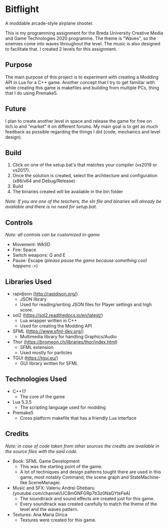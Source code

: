 # Bitflight

A moddable arcade-style airplane shooter. 

This is my programming assignment for the Breda University Creative Media and Game Technologies 2020 programme. The theme is "Waves", so the enemies come into waves throughout the level. The music is also designed to facilitate that. I created 2 levels for this assignment.

## Purpose
The main purpose of this project is to experiment with creating a Modding API in Lua for a C++ game. Another concept that I try to get familiar with while creating this game is makefiles and building from multiple PCs, thing that I do using Premake5.

## Future
I plan to create another level in space and release the game for free on itch.io and "market" it on different forums. My main goal is to get as much feedback as possible regarding the things I did (code, mechanics and level design).

## Build 
1) Click on one of the setup.bat's that matches your compiler (vs2019 or vs2017).
2) Once the solution is created, select the architecture and configuration (x86/x64 and Debug/Release)
3) Build 
4) The binaries created will be available in the bin folder

*Note: If you are one of the teachers, the sln file and binaries will already be available and there is no need for setup.bat.*

## Controls
*Note: all controls can be customized in-game*
* Movement: WASD
* Fire: Space
* Switch weapons: Q and E 
* Pause: Escape (*please pause the game because something cool happens :>*) 

## Libraries Used
* rapidjson (http://rapidjson.org/)
  * JSON library
  * Used for reading/writing JSON files for Player settings and high score. 
* sol2 (https://sol2.readthedocs.io/en/latest/)
  * Lua wrapper written in C++
  * Used for creating the Modding API
* SFML (https://www.sfml-dev.org/)
  * Multimedia library for handling Graphics/Audio
* Thor (https://bromeon.ch/libraries/thor/index.html)
  * SFML extension
  * Used mostly for particles  
* TGUI (https://tgui.eu/)
  * GUI library written for SFML
  
## Technologies Used
* C++17
  * The core of the game
* Lua 5.3.5
  * The scripting language used for modding
* Premake5
  * Cross platform makefile that has a friendly Lua interface
  
## Credits
*Note: in case of code taken from other sources the credits are available in the source files with the said code.*
* Book: SFML Game Development
  * This was the starting point of the game. 
  * A lot of techniques and design patterns tought there are used in this game, most notably Command, the scene graph and StateMachine-like SceneManager. 
* Music and SFX: Valeriu Andrei Ghebaru (youtube.com/channel/UC8mGNFGRp7b3z0NaGYteFeA)
  * The soundtrack and sound effects are created just for this game.
  * Every soundtrack was created carefully to match the theme of the level and the waves pattern.
* Textures: Ana Maria Dirica
  * Textures were created for this game. 
